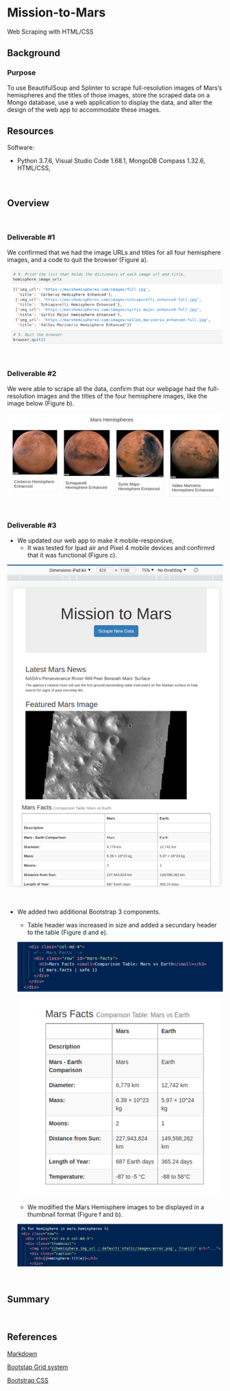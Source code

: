 # Mission-to-Mars
Web Scraping with HTML/CSS

## Background
### Purpose

To use BeautifulSoup and Splinter to scrape full-resolution images of Mars’s hemispheres and the titles of those images, store the scraped data on a Mongo database, use a web application to display the data, and alter the design of the web app to accommodate these images.

## Resources

Software:
- Python 3.7.6, Visual Studio Code 1.68.1, MongoDB Compass 1.32.6, HTML/CSS, 
 
<br/>

## Overview 

<br/>

### Deliverable #1

We confirmed that we had the image URLs and titles for all four hemisphere images, and a code to quit the browser (Figure a).

![images_url](./images/image_url.png)

<br/>

### Deliverable #2

We were able to scrape all the data, confirm that our webpage had the full-resolution images and the titles of the four hemisphere images, like the image below (Figure b).

![4_hemisphere_images_with_titles](./images/Bootstrap%203%20Component_2_display.png)

<br/>

### Deliverable #3

- We updated our web app to make it mobile-responsive,
    - It was tested for Ipad air and Pixel 4 mobile devices and confirmrd that it was functional (Figure c).

![mobile_responsive](./images/mobile_responsive.png)

<br/>

- We added two additional Bootstrap 3 components.
    - Table header was increased in size and added a secundary header to the table (Figure d and e).

    ![bootstrap_component 1](./images/Bootstrap%203%20Component%201.png)

    ![bootstrap_component 1](./images/Bootstrap%203%20Components_1_display.png)

    - We modified the Mars Hemisphere images to be displayed in a thumbnail format (Figure f and b).

    ![bootstrap_component 2](./images/Bootstrap%203%20Component%202.png)

<br/>

## Summary

<br/>

## References

[Markdown](https://docs.github.com/en/get-started/writing-on-github/getting-started-with-writing-and-formatting-on-github/basic-writing-and-formatting-syntax)
 
[Bootstap Grid system](https://getbootstrap.com/docs/3.3/examples/grid/)
 
[Bootstrap CSS](https://getbootstrap.com/docs/3.3/css/)